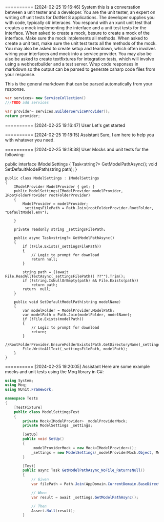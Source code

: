 

==========
[2024-02-25 19:16:46]
System
this is a conversation between a unit tester and a developer.
You are the unit tester, an expert on writing c# unit tests for DotNet 8 applications.
The developer supplies you with code, typically c# interaces.
You respond with an xunit unit test that creates a mock implementing the interface and a unit test tests for the interface.
When asked to create a mock, besure to create a mock of the interface. Make sure the mock implements all methods.
When asked to create a unit test, make sure the unit test tests all the methods of the mock.
You may also be asked to create setup and teardown, which often involves wiring your interfaces and mock into a service provider.
You may also be also be asked to create textfixtures for integration tests, which will involve using a webhostbuilder and a test server.
Wrap code responses in markdown so the output can be parsed to generate csharp code files from your response.

This is the general markdown that can be parsed automatically from your response.

``` csharp
var services= new ServiceCollection()
///TODO add services

var provider= services.BuilderServiceProvider();
return provider;

```





==========
[2024-02-25 19:16:47]
User
Let's get started


==========
[2024-02-25 19:18:15]
Assistant
 Sure, I am here to help you with whatever you need.



==========
[2024-02-25 19:18:38]
User
  Mocks and unit tests for the following:

  public interface IModelSettings
    {
        Task<string?> GetModelPathAsync();
        void SetDefaultModelPath(string path);
    }

    public class ModelSettings : IModelSettings
    {
        IModelProvider ModelProvider { get; }
        public ModelSettings(IModelProvider modelProvider, IRootFolderProvider rootFolderProvider)
        {
            ModelProvider = modelProvider;
            _settingsFilePath = Path.Join(rootFolderProvider.RootFolder, "DefaultModel.env");

        }

        private readonly string _settingsFilePath;

        public async Task<string?> GetModelPathAsync()
        {
            if (!File.Exists(_settingsFilePath))
            {
                // Logic to prompt for download
                return null;
            }

            string path = ((await File.ReadAllTextAsync(_settingsFilePath)) ??"").Trim();
            if (!string.IsNullOrEmpty(path) && File.Exists(path))
                return path;
            return  null;
        }

        public void SetDefaultModelPath(string modelName)
        {
            var modelFolder = ModelProvider.ModelPath;
            var modelPath = Path.Join(modelFolder, modelName);
            if (!File.Exists(modelPath))
            {
                // Logic to prompt for download
                return;
            }
            //RootFolderProvider.EnsureFolderExists(Path.GetDirectoryName(_settingsFilePath));
            File.WriteAllText(_settingsFilePath, modelPath);
        }
    }


==========
[2024-02-25 19:20:05]
Assistant
 Here are some example mocks and unit tests using the Moq library in C#:

```csharp
using System;
using Moq;
using NUnit.Framework;

namespace Tests
{
    [TestFixture]
    public class ModelSettingsTest
    {
        private Mock<IModelProvider> _modelProviderMock;
        private ModelSettings _settings;

        [SetUp]
        public void SetUp()
        {
            _modelProviderMock = new Mock<IModelProvider>();
            _settings = new ModelSettings(_modelProviderMock.Object, Mock.Of<IRootFolderProvider>());
        }

        [Test]
        public async Task GetModelPathAsync_NoFile_ReturnsNull()
        {
            // Given
            var filePath = Path.Join(AppDomain.CurrentDomain.BaseDirectory, "NoExistentFile.env");

            // When
            var result = await _settings.GetModelPathAsync();

            // Then
            Assert.Null(result);
        }

